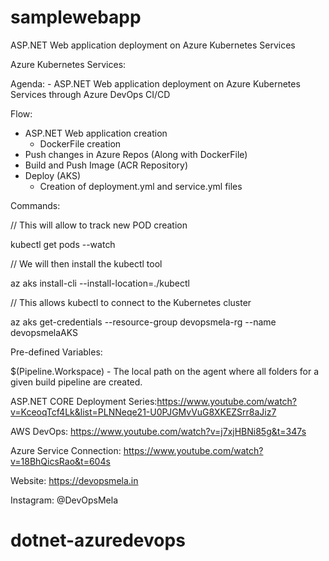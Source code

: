 # samplewebapp
ASP.NET Web application deployment on Azure Kubernetes Services

Azure Kubernetes Services:

Agenda:
	- ASP.NET Web application deployment on Azure Kubernetes Services
		through Azure DevOps CI/CD

Flow:

- ASP.NET Web application creation
	- DockerFile creation
- Push changes in Azure Repos (Along with DockerFile)
- Build and Push Image (ACR Repository)
- Deploy (AKS)
	- Creation of deployment.yml and service.yml files

Commands:

// This will allow to track new POD creation

kubectl get pods --watch

// We will then install the kubectl tool

az aks install-cli --install-location=./kubectl

// This allows kubectl to connect to the Kubernetes cluster

az aks get-credentials --resource-group devopsmela-rg --name devopsmelaAKS 

Pre-defined Variables:

$(Pipeline.Workspace)
	- The local path on the agent where all folders for a given build pipeline are created.

ASP.NET CORE Deployment Series:https://www.youtube.com/watch?v=KceoqTcf4Lk&list=PLNNeqe21-U0PJGMvVuG8XKEZSrr8aJiz7

AWS DevOps: https://www.youtube.com/watch?v=j7xjHBNi85g&t=347s

Azure Service Connection: https://www.youtube.com/watch?v=18BhQicsRao&t=604s

Website: https://devopsmela.in

Instagram: @DevOpsMela






# dotnet-azuredevops
